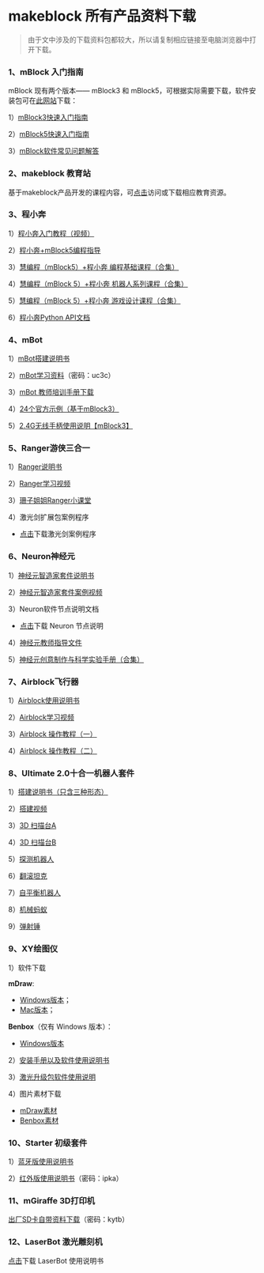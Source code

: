 # makeblock 所有产品资料下载

> 由于文中涉及的下载资料包都较大，所以请复制相应链接至电脑浏览器中打开下载。

### 1、mBlock 入门指南

mBlock 现有两个版本—— mBlock3 和 mBlock5，可根据实际需要下载，软件安装包可在[此网站](http://www.mblock.cc/zh-home/software/)下载：

1）[mBlock3快速入门指南](http://download.makeblock.com/mblock/docs/mBlockRuMen.pdf)

2）[mBlock5快速入门指南](http://static.education.makeblock.com/intro.pdf)

3）[mBlock软件常见问题解答](http://www.mblock.cc/zh-home/faq/)

### 2、makeblock 教育站

基于makeblock产品开发的课程内容，可[点击](http://education.makeblock.com/zh-hans/resource/)访问或下载相应教育资源。

### 3、程小奔

1）[程小奔入门教程（视频）](http://bbs.makeblock.com/thread-3369-1-1.html)

2）[程小奔+mBlock5编程指导](http://docs-for-mk.readthedocs.io/zh/latest/)

3）[慧编程（mBlock5）+程小奔 编程基础课程（合集）](http://education.makeblock.com/zh-hans/resource/mblock5codeyrockybasic/)

4）[慧编程（mBlock 5）+程小奔 机器人系列课程（合集）](http://education.makeblock.com/zh-hans/resource/jqrkc/)

5）[慧编程（mBlock 5）+程小奔 游戏设计课程（合集）](http://education.makeblock.com/zh-hans/resource/mblock5codeyyxsjkc/)

6）[程小奔Python API文档](http://docs-for-mk.readthedocs.io/zh/latest/api/codey/)

### 4、mBot

1）[mBot搭建说明书](http://cdnlab.makeblock.com/mBot%20v1.1%E8%AF%B4%E6%98%8E%E4%B9%A6mBot-V1.1-%E4%B8%AD%E6%96%87%E8%AF%B4%E6%98%8E%E4%B9%A6D1.2.1.pdf)

2）[mBot学习资料](http://pan.baidu.com/s/1eRRtdeE)（密码：uc3c）

3）[mBot 教师培训手册下载](http://bbs.makeblock.com/forum.php?mod=attachment&aid=NTg5NXw5OTZjMDE5OHwxNTMxMjkxMzgwfDg1Njd8MzMyMQ%3D%3D)

4）[24个官方示例（基于mBlock3）](http://education.makeblock.com/zh-hans/resource/mblock-3-examples/)

5）[2.4G无线手柄使用说明【mBlock3】](http://download.makeblock.com/mblock/docs/wuxian_shoubing_shuoming_zh.pdf)

### 5、Ranger游侠三合一

1）[Ranger说明书](http://cdnlab.makeblock.com/specificationRanger%E4%B8%AD%E6%96%87%E8%AF%B4%E6%98%8E%E4%B9%A6V1.0%E5%AE%8C%E6%95%B4%E7%89%88.pdf)

2）[Ranger学习视频](http://cdnlab.makeblock.com/ranger%E5%AD%A6%E4%B9%A0%E8%A7%86%E9%A2%91.rar)

3）[珊子姐姐Ranger小课堂](http://pan.baidu.com/s/1hscd0Ks)

4）激光剑扩展包案例程序

* [点击](http://bbs.makeblock.com/forum.php?mod=attachment&aid=NjEzNXw0MzI3ZmYxZXwxNTMyNDgzODM2fDg1Njd8MzMyMQ%3D%3D)下载激光剑案例程序

### 6、Neuron神经元

1）[神经元智造家套件说明书](http://cdnlab.makeblock.com/Neuron_STD_SC_User%20Manual_%E6%99%BA%E9%80%A0%E5%AE%B6%E5%A5%97%E4%BB%B6_D1.1.1_M402010049_print.pdf)

2）[神经元智造家套件案例视频](http://cdnlab.makeblock.com/%E6%A1%88%E4%BE%8B%E8%A7%86%E9%A2%91.rar)

3）Neuron软件节点说明文档

* [点击](http://bbs.makeblock.com/forum.php?mod=attachment&aid=NTgzNHxhNThmYzViYnwxNTMyNDgzODM2fDg1Njd8MzMyMQ%3D%3D)下载 Neuron 节点说明

4）[神经元教师指导文件](http://education.makeblock.com/zh-hans/resource/jszdwj/)

5）[神经元创意制作与科学实验手册（合集）](http://education.makeblock.com/zh-hans/resource/neuronv4/)

### 7、Airblock飞行器

1）[Airblock使用说明书](http://cdnlab.makeblock.com/%E4%B8%AD%E6%96%87Airblock-V1.0_STD_CN_%E8%AF%B4%E6%98%8E%E4%B9%A6%20%20_D1.2.23_7.40.4610_Edit.pdf)

2）[Airblock学习视频](http://cdnlab.makeblock.com/Airblock%E8%A7%86%E9%A2%91.rar)

3）[Airblock 操作教程（一）](http://cdnlab.makeblock.com/Airblock%20APP%E6%93%8D%E4%BD%9C%E6%95%99%E7%A8%8B%EF%BC%88%E4%B8%80%EF%BC%89.dochttp://cdnlab.makeblock.com/Ultimate%202.0%E8%A3%85%E9%85%8D%E8%A7%86%E9%A2%91%E8%B5%84%E6%96%99.rar)

4）[Airblock 操作教程（二）](http://cdnlab.makeblock.com/Airblock%20APP%E6%93%8D%E4%BD%9C%E6%95%99%E7%A8%8B%EF%BC%88%E4%BA%8C%EF%BC%89upload.doc)

### 8、Ultimate 2.0十合一机器人套件

1）[搭建说明书（只含三种形态）](http://cdnlab.makeblock.com/Ultimate-V2.0_10%E5%90%881%E6%9C%BA%E5%99%A8%E4%BA%BA%E5%A5%97%E4%BB%B6%E8%AF%B4%E6%98%8E%E4%B9%A6.pdf)

2）[搭建视频](http://cdnlab.makeblock.com/Ultimate%202.0%E8%A3%85%E9%85%8D%E8%A7%86%E9%A2%91%E8%B5%84%E6%96%99.rar)

3）[3D 扫描台A](http://appinventor.makeblock.com/3D%E6%89%AB%E6%8F%8F%E5%8F%B0-A.pdf)

4）[3D 扫描台B](http://appinventor.makeblock.com/3D%E6%89%AB%E6%8F%8F%E5%8F%B0-B.pdf)

5）[探测机器人](http://appinventor.makeblock.com/%E6%8E%A2%E6%B5%8B%E5%99%A8.pdf)

6）[翻滚坦克](http://appinventor.makeblock.com/%E7%BF%BB%E6%BB%9A%E5%9D%A6%E5%85%8B.pdf)

7）[自平衡机器人](http://appinventor.makeblock.com/%E8%87%AA%E5%B9%B3%E8%A1%A1.pdf)

8）[机械蚂蚁](http://appinventor.makeblock.com/%E6%9C%BA%E6%A2%B0%E8%9A%82%E8%9A%81%E7%BB%84%E8%A3%85%E6%AD%A5%E9%AA%A4.pdf)

9）[弹射锤](http://appinventor.makeblock.com/%E5%BC%B9%E5%B0%84%E9%94%A4.pdf)

### 9、XY绘图仪

1）软件下载

**mDraw**:

* [Windows版本](http://pan.baidu.com/s/1dFwV0Nf)；
* [Mac版本](https://pan.baidu.com/s/1misDxJq)；

**Benbox**（仅有 Windows 版本）：

*  [Windows版本](http://pan.baidu.com/s/1o7T6P9S)

2）[安装手册以及软件使用说明书](http://bbs.makeblock.com/forum.php?mod=attachment&aid=NjIwNHw4MTUzNDVmZnwxNTMyNzQ5NDY2fDg1Njd8MzMyMQ%3D%3D)

3）[激光升级包软件使用说明](http://bbs.makeblock.com/forum.php?mod=attachment&aid=NjIwNXw0OGE4ODAyNHwxNTMyNzQ5NDY2fDg1Njd8MzMyMQ%3D%3D)

4）图片素材下载

* [mDraw素材](http://pan.baidu.com/s/1pKIF3MN)
* [Benbox素材](http://pan.baidu.com/s/1nvKvG9r)

### 10、Starter 初级套件

1）[蓝牙版使用说明书](http://pan.baidu.com/s/1c07x3aw)

2）[红外版使用说明书](http://pan.baidu.com/s/1bnhFU2N)（密码：ipka）

### 11、mGiraffe 3D打印机

[出厂SD卡自带资料下载](https://pan.baidu.com/s/1geGVoun)（密码：kytb）

### 12、LaserBot 激光雕刻机

[点击](http://bbs.makeblock.com/forum.php?mod=attachment&aid=NTgzNXxjN2VmODU2OXwxNTMyNDgzODM2fDg1Njd8MzMyMQ%3D%3D)下载 LaserBot 使用说明书

